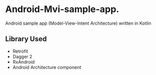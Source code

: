 # Android-Mvi-sample-app.
Android sample app (Model-View-Intent Architecture) written in Kotlin 
## Library Used
* Retrofit
* Dagger 2
* RxAndroid
* Android Architecture component
